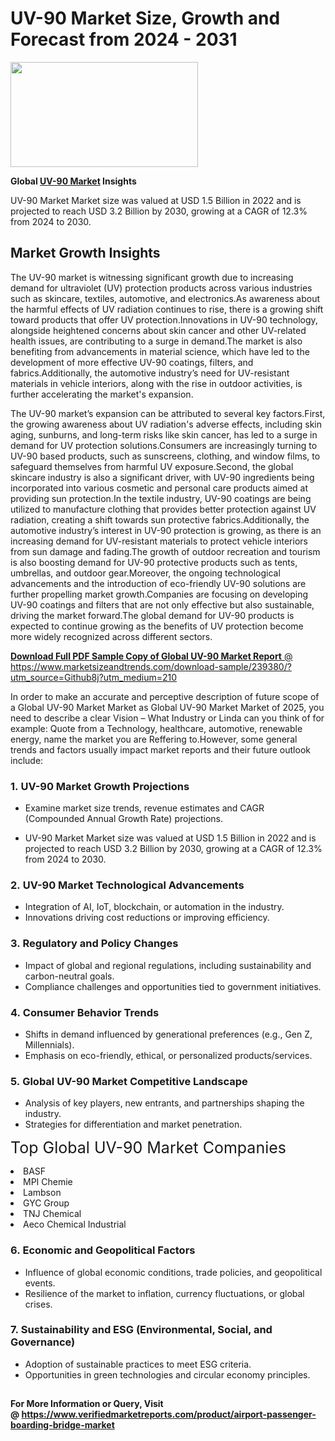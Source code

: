 <H1>UV-90 Market Size, Growth and Forecast from 2024 - 2031</H1><img class="aligncenter size-medium wp-image-584254" src="https://thirdeyenews.in/wp-content/uploads/2024/09/Global-Market-Research-300x168.jpeg" alt="" width="300" height="168" /><p><strong>Global&nbsp;<a href="https://www.marketsizeandtrends.com/download-sample/239380/?utm_source=Github8j?utm_medium=210">UV-90 Market</a> Insights</strong></p><p>UV-90 Market Market size was valued at USD 1.5 Billion in 2022 and is projected to reach USD 3.2 Billion by 2030, growing at a CAGR of 12.3% from 2024 to 2030.</p><p><h2>Market Growth Insights</h2> <p>The UV-90 market is witnessing significant growth due to increasing demand for ultraviolet (UV) protection products across various industries such as skincare, textiles, automotive, and electronics.As awareness about the harmful effects of UV radiation continues to rise, there is a growing shift toward products that offer UV protection.Innovations in UV-90 technology, alongside heightened concerns about skin cancer and other UV-related health issues, are contributing to a surge in demand.The market is also benefiting from advancements in material science, which have led to the development of more effective UV-90 coatings, filters, and fabrics.Additionally, the automotive industry’s need for UV-resistant materials in vehicle interiors, along with the rise in outdoor activities, is further accelerating the market's expansion.</p> <p><a href="#"></a></p> <p>The UV-90 market’s expansion can be attributed to several key factors.First, the growing awareness about UV radiation's adverse effects, including skin aging, sunburns, and long-term risks like skin cancer, has led to a surge in demand for UV protection solutions.Consumers are increasingly turning to UV-90 based products, such as sunscreens, clothing, and window films, to safeguard themselves from harmful UV exposure.Second, the global skincare industry is also a significant driver, with UV-90 ingredients being incorporated into various cosmetic and personal care products aimed at providing sun protection.In the textile industry, UV-90 coatings are being utilized to manufacture clothing that provides better protection against UV radiation, creating a shift towards sun protective fabrics.Additionally, the automotive industry’s interest in UV-90 protection is growing, as there is an increasing demand for UV-resistant materials to protect vehicle interiors from sun damage and fading.The growth of outdoor recreation and tourism is also boosting demand for UV-90 protective products such as tents, umbrellas, and outdoor gear.Moreover, the ongoing technological advancements and the introduction of eco-friendly UV-90 solutions are further propelling market growth.Companies are focusing on developing UV-90 coatings and filters that are not only effective but also sustainable, driving the market forward.The global demand for UV-90 products is expected to continue growing as the benefits of UV protection become more widely recognized across different sectors.</p> <p><a href="#"></p><p><span class=""><strong>Download Full PDF Sample Copy of Global UV-90 Market Report</strong> @ <a href="https://www.marketsizeandtrends.com/download-sample/239380/?utm_source=Github8j?utm_medium=210" target="_blank">https://www.marketsizeandtrends.com/download-sample/239380/?utm_source=Github8j?utm_medium=210</a></span></p><p>In order to make an accurate and perceptive description of future scope of a Global&nbsp;UV-90 Market Market as Global&nbsp;UV-90 Market Market of 2025, you need to describe a clear Vision &ndash; What Industry or Linda can you think of for example: Quote from a Technology, healthcare, automotive, renewable energy, name the market you are Reffering to.However, some general trends and factors usually impact market reports and their future outlook include:</p><h3>1.&nbsp;<strong>UV-90 Market Growth Projections</strong></h3><ul><li>Examine market size trends, revenue estimates and CAGR (Compounded Annual Growth Rate) projections.</li><li><p>UV-90 Market Market size was valued at USD 1.5 Billion in 2022 and is projected to reach USD 3.2 Billion by 2030, growing at a CAGR of 12.3% from 2024 to 2030.</p></li></ul><h3>2.&nbsp;<strong>UV-90 Market Technological Advancements</strong></h3><ul><li>Integration of AI, IoT, blockchain, or automation in the industry.</li><li>Innovations driving cost reductions or improving efficiency.</li></ul><h3>3.&nbsp;<strong>Regulatory and Policy Changes</strong></h3><ul><li>Impact of global and regional regulations, including sustainability and carbon-neutral goals.</li><li>Compliance challenges and opportunities tied to government initiatives.</li></ul><h3>4.&nbsp;<strong>Consumer Behavior Trends</strong></h3><ul><li>Shifts in demand influenced by generational preferences (e.g., Gen Z, Millennials).</li><li>Emphasis on eco-friendly, ethical, or personalized products/services.</li></ul><h3>5.&nbsp;<strong>Global UV-90 Market Competitive Landscape</strong></h3><ul><li>Analysis of key players, new entrants, and partnerships shaping the industry.</li><li>Strategies for differentiation and market penetration.</li></ul><p data-pm-slice="1 1 []"><span style="color: inherit; font-family: inherit; font-size: 25px;">Top Global UV-90 Market Companies</span></p><div class="" data-test-id=""><p><li>BASF</li><li> MPI Chemie</li><li> Lambson</li><li> GYC Group</li><li> TNJ Chemical</li><li> Aeco Chemical Industrial</li></p></div><h3>6.&nbsp;<strong>Economic and Geopolitical Factors</strong></h3><ul><li>Influence of global economic conditions, trade policies, and geopolitical events.</li><li>Resilience of the market to inflation, currency fluctuations, or global crises.</li></ul><h3>7.&nbsp;<strong>Sustainability and ESG (Environmental, Social, and Governance)</strong></h3><ul><li>Adoption of sustainable practices to meet ESG criteria.</li><li>Opportunities in green technologies and circular economy principles.</li></ul><h2><strong style="font-size: 14px;">For More Information or Query, Visit @&nbsp;</strong><a style="background-color: #ffffff; font-size: 14px;" href="https://www.marketsizeandtrends.com/report/uv-90-market/" target="_blank">https://www.verifiedmarketreports.com/product/airport-passenger-boarding-bridge-market</a></h2>